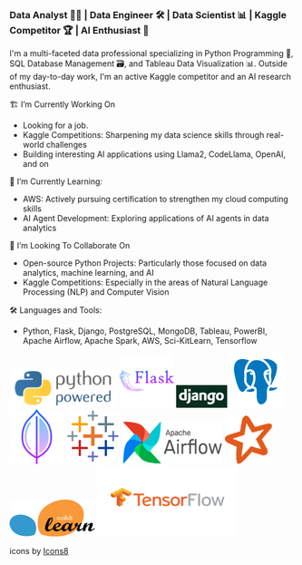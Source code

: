 ### Data Analyst 👨‍💻 | Data Engineer 🛠️ | Data Scientist 📊 | Kaggle Competitor 🏆 | AI Enthusiast 🤖
I'm a multi-faceted data professional specializing in Python Programming 🐍, SQL Database Management 🗃️, and Tableau Data Visualization 📊. Outside of my day-to-day work, I'm an active Kaggle competitor and an AI research enthusiast.

🏗 I’m Currently Working On
- Looking for a job. 
- Kaggle Competitions: Sharpening my data science skills through real-world challenges
- Building interesting AI applications using Llama2, CodeLlama, OpenAI, and on

🌱 I’m Currently Learning:
- AWS: Actively pursuing certification to strengthen my cloud computing skills
- AI Agent Development: Exploring applications of AI agents in data analytics

👯 I’m Looking To Collaborate On
- Open-source Python Projects: Particularly those focused on data analytics, machine learning, and AI
- Kaggle Competitions: Especially in the areas of Natural Language Processing (NLP) and Computer Vision

🛠️ Languages and Tools:
- Python, Flask, Django, PostgreSQL, MongoDB, Tableau, PowerBI, Apache Airflow, Apache Spark, AWS, Sci-KitLearn, Tensorflow 


<img src="./assets/python-powered-w-200x80.png" alt="Python" width="190" height="71">
<img src="./assets/icons8-flask-96.png" alt="Flask">
<img src="./assets/django.png" alt="Python Django" width="90" height="40">
<img src="./assets/icons8-postgresql-96.png" alt="Postgres">
<img src="./assets/icons8-mongo-db-96.png" alt="MongoDB">
<img src="./assets/icons8-tableau-software-96.png" alt="Tableau" >
<img src="./assets/resized_airflow-1.png" alt="Apache Airflow" width="175" height="75">
<img src="./assets/spark_icon.png" alt="Apache Spark" width="85" height="85">
<img src="./assets/Scikit_learn.png" alt="Scikit-Learn" width="150" height="65">
<img src="./assets/tf_icon.png" alt="Tensorflow" width="250" height="125">





<a target="_blank" href="https://icons8.com/icon/Rc0Xn5AtE8kX/python"></a> icons by <a target="_blank" href="https://icons8.com">Icons8</a>



